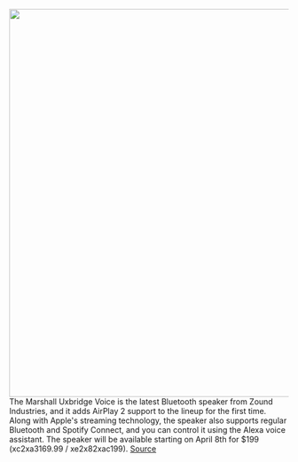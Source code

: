 <img src='https://cdn.vox-cdn.com/thumbor/WzsAroxaDVTBZPdh94jaw76CEEA=/0x845:5000x3750/1200x800/filters:focal(2107x1906:2907x2706)/cdn.vox-cdn.com/uploads/chorus_image/image/66552367/marshall_uxbridge_black_white_alexa_0392_arm2_transparent.0.jpg' width='700px' /><br/>
The Marshall Uxbridge Voice is the latest Bluetooth speaker from Zound Industries, and it adds AirPlay 2 support to the lineup for the first time. Along with Apple's streaming technology, the speaker also supports regular Bluetooth and Spotify Connect, and you can control it using the Alexa voice assistant. The speaker will be available starting on April 8th for $199 (xc2xa3169.99 / xe2x82xac199).
<a href='https://www.theverge.com/2020/3/25/21193727/marshall-uxbridge-speaker-voice-airplay-2-alexa-bluetooth-price'> Source <a/>